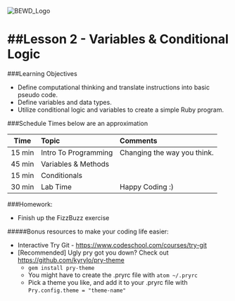 ![BEWD_Logo](../assets/BEWD_Logo.png)


##Lesson 2 - Variables & Conditional Logic
========

###Learning Objectives


*	Define computational thinking and translate instructions into basic pseudo code.
*	Define variables and data types.
*	Utilize conditional logic and variables to create a simple Ruby program.


###Schedule
Times below are an approximation


| Time        | Topic|Comments |
| ------------- |:-------------|:-------------------|
| 15 min | Intro To Programming | Changing the way you think.|
| 45 min | Variables & Methods | |
| 15 min | Conditionals |  |
| 30 min | Lab Time | Happy Coding :) |

###Homework:
* Finish up the FizzBuzz exercise

#####Bonus resources to make your coding life easier:
* Interactive Try Git - https://www.codeschool.com/courses/try-git
* [Recommended] Ugly pry got you down? Check out https://github.com/kyrylo/pry-theme
    * `gem install pry-theme`
    * You might have to create the .pryrc file with `atom ~/.pryrc`
    * Pick a theme you like, and add it to your .pryrc file with `Pry.config.theme = "theme-name"`
